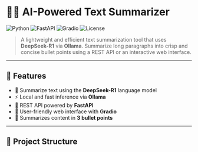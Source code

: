 # 🧠✨ AI-Powered Text Summarizer

![Python](https://img.shields.io/badge/Python-3.8+-blue?logo=python)
![FastAPI](https://img.shields.io/badge/FastAPI-%20🔥-green?logo=fastapi)
![Gradio](https://img.shields.io/badge/Gradio-UI-grey?logo=gradio)
![License](https://img.shields.io/badge/License-MIT-yellow.svg)

> A lightweight and efficient text summarization tool that uses **DeepSeek-R1** via **Ollama**. Summarize long paragraphs into crisp and concise bullet points using a REST API or an interactive web interface.

---

## 🚀 Features

- 🧠 Summarize text using the **DeepSeek-R1** language model
- ⚡ Local and fast inference via **Ollama**
- 🔌 REST API powered by **FastAPI**
- 🎨 User-friendly web interface with **Gradio**
- 💬 Summarizes content in **3 bullet points**

---

## 📁 Project Structure

